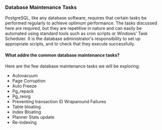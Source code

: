 ### Database Maintenance Tasks

PostgreSQL, like any database software, requires that certain tasks be performed regularly to achieve optimum performance. The tasks discussed here are required, but they are repetitive in nature and can easily be automated using standard tools such as cron scripts or Windows' Task Scheduler. It is the database administrator's responsibility to set up appropriate scripts, and to check that they execute successfully.

#### What addre the common database maintenance tasks?

Here are the few database maintenance tasks we will be exploring:
* Autovacuum
* Page Corruption
* Auto Freeze
* Pg_repack 
* Pg_reorg
* Preventing transaction ID Wraparound Failures 
* Table bloating
* Index Bloating 
* Planner Stats update
* Re-indexing
